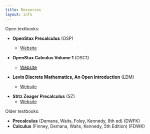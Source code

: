 ```yaml
---
title: Resources
layout: info
---
```



Open textbooks:

* __OpenStax Precalculus__ (OSP)
    - [Website](https://openstax.org/details/books/precalculus)

* __OpenStax Calculus Volume 1__ (OSC1)
    - [Website](https://openstax.org/details/books/calculus-volume-1)

* __Levin Discrete Mathematics, An Open Introduction__ (LDM)
    - [Website](http://discrete.openmathbooks.org/dmoi3.html)

- __Stitz Zeager Precalculus__ (SZ)
    - [Website](https://www.stitz-zeager.com/)


Older textbooks:

* __Precalculus__ (Demana, Waits, Foley, Kennedy, 8th ed) (DWFK)
* __Calculus__ (Finney, Demana, Waits, Kennedy, 5th Edition) (FDWK)

